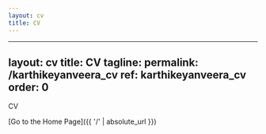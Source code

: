 ```yaml
---
layout: cv
title: CV
---
```


---
layout: cv
title: CV
tagline: 
permalink: /karthikeyanveera_cv
ref: karthikeyanveera_cv
order: 0
---
CV



[Go to the Home Page]({{ '/' | absolute_url }})
